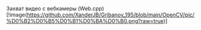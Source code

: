Захват видео с вебкамеры (Web.cpp)
[!image(https://github.com/XanderJB/Gribanov_195/blob/main/OpenCV/pic/%D0%B2%D0%B5%D0%B1%D0%BA%D0%B0.png?raw=true)] 
